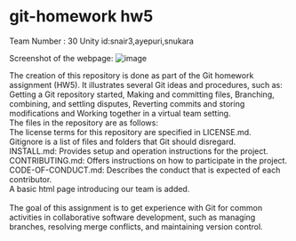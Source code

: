 # git-homework hw5
Team Number : 30
Unity id:snair3,ayepuri,snukara

Screenshot of the webpage:
![image](https://github.com/user-attachments/assets/6a3633d6-0ea5-4bbe-97e8-3f377aa7f923)


The creation of this repository is done as part of the Git homework assignment (HW5). It illustrates several Git ideas and procedures, such as:
Getting a Git repository started,
Making and committing files,
Branching, combining, and settling disputes,
Reverting commits and storing modifications and
Working together in a virtual team setting.
<br>
The files in the repository are as follows:<br>
The license terms for this repository are specified in LICENSE.md.<br>
Gitignore is a list of files and folders that Git should disregard.<br>
INSTALL.md: Provides setup and operation instructions for the project.<br>
CONTRIBUTING.md: Offers instructions on how to participate in the project.<br>
CODE-OF-CONDUCT.md: Describes the conduct that is expected of each contributor.<br>
A basic html page introducing our team is added.<br>
<br>
The goal of this assignment is to get experience with Git for common activities in collaborative software development, such as managing branches, resolving merge conflicts, and maintaining version control.
